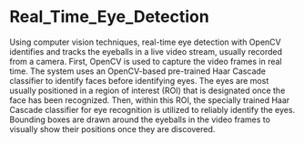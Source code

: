 # Real_Time_Eye_Detection
Using computer vision techniques, real-time eye detection with OpenCV identifies and tracks the eyeballs in a live video stream, usually recorded from a camera. First, OpenCV is used to capture the video frames in real time. The system uses an OpenCV-based pre-trained Haar Cascade classifier to identify faces before identifying eyes. The eyes are most usually positioned in a region of interest (ROI) that is designated once the face has been recognized. Then, within this ROI, the specially trained Haar Cascade classifier for eye recognition is utilized to reliably identify the eyes. Bounding boxes are drawn around the eyeballs in the video frames to visually show their positions once they are discovered. 
